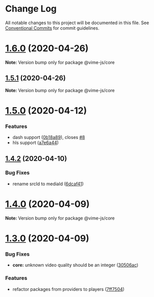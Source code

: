 # Change Log

All notable changes to this project will be documented in this file.
See [Conventional Commits](https://conventionalcommits.org) for commit guidelines.

# [1.6.0](https://github.com/vime-js/vime/tree/master/packages/vime-core/compare/v1.5.1...v1.6.0) (2020-04-26)

**Note:** Version bump only for package @vime-js/core





## [1.5.1](https://github.com/vime-js/vime/tree/master/packages/vime-core/compare/v1.5.0...v1.5.1) (2020-04-26)

**Note:** Version bump only for package @vime-js/core





# [1.5.0](https://github.com/vime-js/vime/tree/master/packages/vime-core/compare/v1.4.4...v1.5.0) (2020-04-12)


### Features

* dash support ([0b18a89](https://github.com/vime-js/vime/tree/master/packages/vime-core/commit/0b18a89c17e66a70b838f7c6aa548dd6ae3462fc)), closes [#8](https://github.com/vime-js/vime/tree/master/packages/vime-core/issues/8)
* hls support ([a7e6a44](https://github.com/vime-js/vime/tree/master/packages/vime-core/commit/a7e6a448f70a98858df3fee5cd92e7b5736da7da))





## [1.4.2](https://github.com/vime-js/vime/tree/master/packages/vime-core/compare/v1.4.1...v1.4.2) (2020-04-10)


### Bug Fixes

* rename srcId to mediaId ([6dcaf41](https://github.com/vime-js/vime/tree/master/packages/vime-core/commit/6dcaf41d5ae64ca83f3859f19634a45a24ce84ce))





# [1.4.0](https://github.com/vime-js/vime/tree/master/packages/vime-core/compare/v1.3.0...v1.4.0) (2020-04-09)

**Note:** Version bump only for package @vime-js/core





# [1.3.0](https://github.com/vime-js/vime/tree/master/packages/vime-core/compare/v1.2.0...v1.3.0) (2020-04-09)


### Bug Fixes

* **core:** unknown video quality should be an integer ([30506ac](https://github.com/vime-js/vime/tree/master/packages/vime-core/commit/30506ac408bf78f61e6f398e82703b6dbc87b3e1))


### Features

* refactor packages from providers to players ([7ff7504](https://github.com/vime-js/vime/tree/master/packages/vime-core/commit/7ff75045788b267688f4cb7f970ce9bb3426036a))
